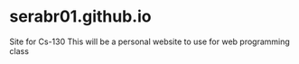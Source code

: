 # serabr01.github.io
Site for Cs-130
This will be a personal website to use for web programming class
